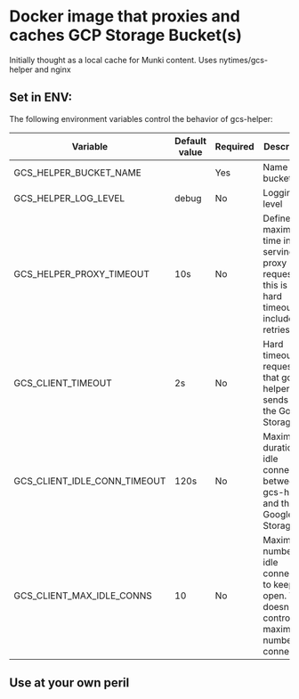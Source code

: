 # Docker image that proxies and caches GCP Storage Bucket(s)

Initially thought as a local cache for Munki content.
Uses nytimes/gcs-helper and nginx

## Set in ENV:

The following environment variables control the behavior of gcs-helper:

| Variable                     | Default value | Required | Description                                                                                             |
| -----------------------------| ------------- | -------- | --------------------------------------------------------------------------------------------------------|
| GCS_HELPER_BUCKET_NAME       |               | Yes      | Name of the bucket                                                                                      |
| GCS_HELPER_LOG_LEVEL         | debug         | No       | Logging level                                                                                           |
| GCS_HELPER_PROXY_TIMEOUT     | 10s           | No       | Defines the maximum time in serving the proxy requests, this is a hard timeout and includes retries     |
| GCS_CLIENT_TIMEOUT           | 2s            | No       | Hard timeout on requests that gcs-helper sends to the Google Storage API                                |
| GCS_CLIENT_IDLE_CONN_TIMEOUT | 120s          | No       | Maximum duration of idle connections between gcs-helper and the Google Storage API                      |
| GCS_CLIENT_MAX_IDLE_CONNS    | 10            | No       | Maximum number of idle connections to keep open. This doesn't control the maximum number of connections |

## Use at your own peril